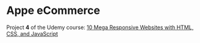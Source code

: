 # Appe eCommerce

Project **4** of the Udemy course: [10 Mega Responsive Websites with HTML, CSS, and JavaScript](https://www.udemy.com/course/10-mega-responsive-websites-with-html-css-and-javascript/)
